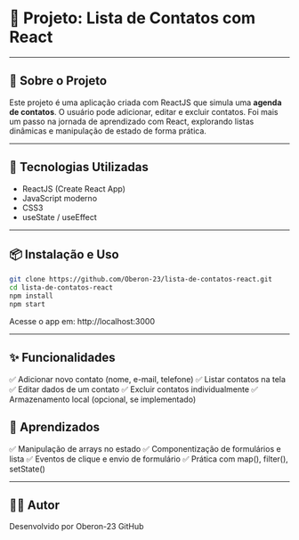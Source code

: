 # 📇 Projeto: Lista de Contatos com React

--- 

## 📌 Sobre o Projeto  
Este projeto é uma aplicação criada com ReactJS que simula uma **agenda de contatos**. O usuário pode adicionar, editar e excluir contatos. Foi mais um passo na jornada de aprendizado com React, explorando listas dinâmicas e manipulação de estado de forma prática.

---

## 🚀 Tecnologias Utilizadas  
- ReactJS (Create React App)  
- JavaScript moderno  
- CSS3  
- useState / useEffect  

---

## 📦 Instalação e Uso  

```bash
git clone https://github.com/Oberon-23/lista-de-contatos-react.git
cd lista-de-contatos-react
npm install
npm start
```
Acesse o app em:
http://localhost:3000

---

## ✨ Funcionalidades
✅ Adicionar novo contato (nome, e-mail, telefone)
✅ Listar contatos na tela
✅ Editar dados de um contato
✅ Excluir contatos individualmente
✅ Armazenamento local (opcional, se implementado)

## 🧠 Aprendizados
✅ Manipulação de arrays no estado
✅ Componentização de formulários e lista
✅ Eventos de clique e envio de formulário
✅ Prática com map(), filter(), setState()

--- 

## 👨‍💻 Autor
Desenvolvido por Oberon-23
GitHub
